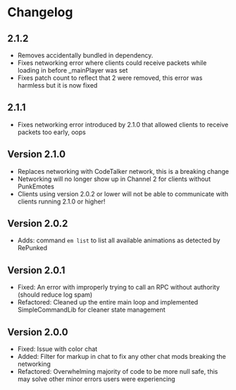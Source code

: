 # Changelog

## 2.1.2

- Removes accidentally bundled in dependency.
- Fixes networking error where clients could receive packets while loading in before _mainPlayer was set
- Fixes patch count to reflect that 2 were removed, this error was harmless but it is now fixed

## 2.1.1

- Fixes networking error introduced by 2.1.0 that allowed clients to receive packets too early, oops

## Version 2.1.0

- Replaces networking with CodeTalker network, this is a breaking change
- Networking will no longer show up in Channel 2 for clients without PunkEmotes
- Clients using version 2.0.2 or lower will not be able to communicate with clients running 2.1.0 or higher!

## Version 2.0.2

- Adds: command `em list` to list all available animations as detected by RePunked

## Version 2.0.1

- Fixed: An error with improperly trying to call an RPC without authority (should reduce log spam)
- Refactored: Cleaned up the entire main loop and implemented SimpleCommandLib for cleaner state management

## Version 2.0.0

- Fixed: Issue with color chat
- Added: Filter for markup in chat to fix any other chat mods breaking the networking
- Refactored: Overwhelming majority of code to be more null safe, this may solve other minor errors users were experiencing
